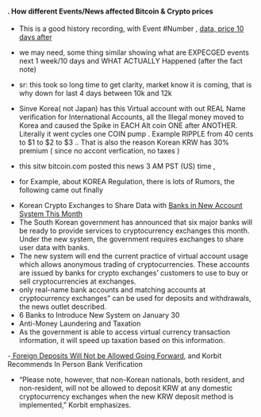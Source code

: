 #### . How different Events/News affected Bitcoin & Crypto prices

- This is a good history recording, with Event #Number , [data, price 10 days after](https://99bitcoins.com/price-chart-history/)

- we may need, some thing similar showing what are EXPECGED events next 1 week/10 days and WHAT ACTUALLY Happened (after the fact note)

- sr: this took so long time to get clarity, market know it is coming, that is why down for last 4 days between 10k and 12k
- Sinve Korea( not Japan) has this Virtual account with out REAL Name verification for International Accounts, all the Illegal money moved to Korea and caused the Spike in EACH Alt coin ONE after ANOTHER.  Literally it went cycles one COIN pump . Example RIPPLE from 40 cents to $1 to $2 to $3 ..  That is also the reason Korean KRW has 30% premium ( since no accont verfication, no taxes )

- this sitw bitcoin.com  posted this news 3 AM  PST (US) time , 
- for Example,  about KOREA Regulation, there is lots of Rumors, the following came out finally
 + Korean Crypto Exchanges to Share Data with [Banks in New Account System This Month](https://news.bitcoin.com/korean-crypto-exchanges-share-data-with-banks-new-account-system/)
 + The South Korean government has announced that six major banks will be ready to provide services to cryptocurrency exchanges this month. Under the new system, the government requires exchanges to share user data with banks.
 + The new system will end the current practice of virtual account usage which allows anonymous trading of cryptocurrencies. These accounts are issued by banks for crypto exchanges’ customers to use to buy or sell cryptocurrencies at exchanges.
 + only real-name bank accounts and matching accounts at cryptocurrency exchanges” can be used for deposits and withdrawals, the news outlet described.
 + 6 Banks to Introduce New System on January 30
 + Anti-Money Laundering and Taxation
 + As the government is able to access virtual currency transaction information, it will speed up taxation based on this information.
 
 
 -[ Foreign Deposits Will Not be Allowed Going Forward](https://news.bitcoin.com/south-korean-exchange-korbit-stops-serving-international-citizens/), and Korbit Recommends In Person Bank Verification
 - “Please note, however, that non-Korean nationals, both resident, and non-resident, will not be allowed to deposit KRW at any domestic cryptocurrency exchanges when the new KRW deposit method is implemented,” Korbit emphasizes.
  


